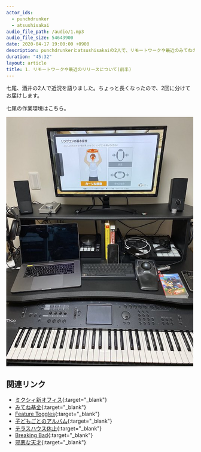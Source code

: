 ```yaml
---
actor_ids:
  - punchdrunker
  - atsushisakai
audio_file_path: /audio/1.mp3
audio_file_size: 54643900
date: 2020-04-17 19:00:00 +0900
description: punchdrunkerとatsushisakaiの2人で、リモートワークや最近のみてねのリリースなどについて話しました。
duration: "45:32"
layout: article
title: 1. リモートワークや最近のリリースについて(前半)
---
```


七尾、酒井の2人で近況を語りました。ちょっと長くなったので、2回に分けてお届けします。

七尾の作業環境はこちら。

![デスク](/images/1/nanao-desk.jpg)

## 関連リンク

- [ミクシィ新オフィス](https://www.businessinsider.jp/post-203998){:target="_blank"}
- [みてね基金](https://media.mitene.us/archives/1583){:target="_blank"}
- [Feature Toggles](https://martinfowler.com/articles/feature-toggles.html){:target="_blank"}
- [子どもごとのアルバム](https://mitene.us/premium){:target="_blank"}
- [テラスハウス休止](http://www.terrace-house.jp/tokyo2019-2020/){:target="_blank"}
- [Breaking Bad](https://www.netflix.com/jp-en/title/70143836){:target="_blank"}
- [邪悪な天才](https://www.netflix.com/jp/title/80158319){:target="_blank"}
